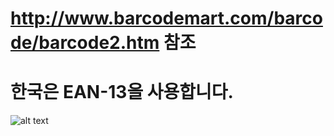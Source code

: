 # http://www.barcodemart.com/barcode/barcode2.htm 참조

# 한국은 EAN-13을 사용합니다.

![alt text](https://m.blog.naver.com/PostView.nhn?blogId=puriu&logNo=220363298457&proxyReferer=https%3A%2F%2Fwww.google.com%2F&view=img_1)
